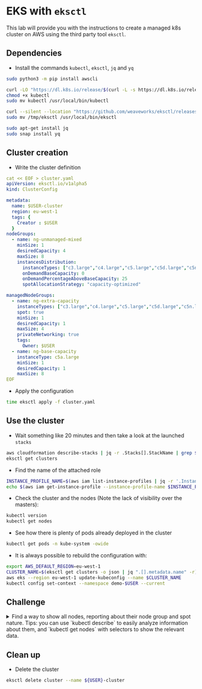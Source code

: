 # EKS with `eksctl`

This lab will provide you with the instructions to create a managed k8s cluster on AWS using the third party tool `eksctl`.

## Dependencies

* Install the commands `kubectl`, `eksctl`, `jq` and `yq`

```bash
sudo python3 -m pip install awscli

curl -LO "https://dl.k8s.io/release/$(curl -L -s https://dl.k8s.io/release/stable.txt)/bin/linux/amd64/kubectl"
chmod +x kubectl
sudo mv kubectl /usr/local/bin/kubectl

curl --silent --location "https://github.com/weaveworks/eksctl/releases/latest/download/eksctl_$(uname -s)_amd64.tar.gz" | tar xz -C /tmp
sudo mv /tmp/eksctl /usr/local/bin/eksctl

sudo apt-get install jq
sudo snap install yq
```

## Cluster creation

* Write the cluster definition

``` yaml
cat << EOF > cluster.yaml
apiVersion: eksctl.io/v1alpha5
kind: ClusterConfig

metadata:
  name: $USER-cluster
  region: eu-west-1
  tags: {
    Creator : $USER
  }
nodeGroups:
  - name: ng-unmanaged-mixed
    minSize: 1
    desiredCapacity: 4
    maxSize: 8
    instancesDistribution:
      instanceTypes: ["c3.large","c4.large","c5.large","c5d.large","c5n.large","c5a.large"]
      onDemandBaseCapacity: 0
      onDemandPercentageAboveBaseCapacity: 25
      spotAllocationStrategy: "capacity-optimized"

managedNodeGroups:
  - name: ng-extra-capacity
    instanceTypes: ["c3.large","c4.large","c5.large","c5d.large","c5n.large","c5a.large"]
    spot: true
    minSize: 1
    desiredCapacity: 1
    maxSize: 4
    privateNetworking: true
    tags:
      Owner: $USER
  - name: ng-base-capacity
    instanceType: c5a.large
    minSize: 1
    desiredCapacity: 1
    maxSize: 8
EOF
```

* Apply the configuration

```bash
time eksctl apply -f cluster.yaml
```

## Use the cluster

* Wait something like 20 minutes and then take a look at the launched `stacks`

```bash
aws cloudformation describe-stacks | jq -r .Stacks[].StackName | grep $USER
eksctl get clusters
```

* Find the name of the attached role

```bash
INSTANCE_PROFILE_NAME=$(aws iam list-instance-profiles | jq -r '.InstanceProfiles[].InstanceProfileName' | grep ${USER})
echo $(aws iam get-instance-profile --instance-profile-name $INSTANCE_PROFILE_NAME | jq -r '.InstanceProfile.Roles[] | .RoleName')
```

* Check the cluster and the nodes (Note the lack of visibility over the masters):

```bash
kubectl version
kubectl get nodes
```

* See how there is plenty of pods already deployed in the cluster

```bash
kubectl get pods -n kube-system -owide
```

* It is always possible to rebuild the configuration with:

```bash
export AWS_DEFAULT_REGION=eu-west-1
CLUSTER_NAME=$(eksctl get clusters -o json | jq ".[].metadata.name" -r) && echo Your cluster is $CLUSTER_NAME.
aws eks --region eu-west-1 update-kubeconfig --name $CLUSTER_NAME
kubectl config set-context --namespace demo-$USER --current
```

## Challenge

<details>
<summary>
Find a way to show all nodes, reporting about their node group and spot nature. Tips: you can use `kubectl describe`
to easily analyze information about them, and `kubectl get nodes` with selectors to show the relevant data.
</summary>

```
kubectl get nodes -Lnode-lifecycle,alpha.eksctl.io/nodegroup-name | awk 'NR == 1; NR > 1 {print $0 | "sort -n -r -k4"}'
```
</details>

## Clean up

* Delete the cluster

```bash
eksctl delete cluster --name ${USER}-cluster
```
